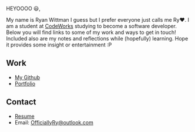 HEYOOOO 😃, 

My name is Ryan Wittman I guess but I prefer everyone just calls me Ry❤️. I am a student at [CodeWorks](https://boisecodeworks.com) studying to become a software developer. Below you will find links to some of my work and ways to get in touch! Included also are my notes and reflections while (hopefully) learning. Hope it provides some insight or entertainment :P

## Work

  + [My Github](https://github.com/TheOneTrueRy)
  + [Portfolio](https://TheOneTrueRy.github.io/)

## Contact

  + [Resume](https://TheOneTrueRy.github.io/resume)
  + Email: OfficiallyRy@outlook.com
  
